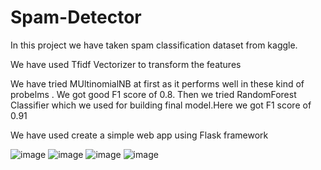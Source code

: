 # Spam-Detector

In this project we have taken spam classification dataset from kaggle. 

We have used Tfidf Vectorizer to transform the features 

We have tried MUltinomialNB at first as it performs well in these kind of probelms . We got good F1 score of 0.8.   Then we tried RandomForest Classifier which we used for building final model.Here we got F1 score of 0.91

We have used create a simple web app using Flask framework

![image](https://user-images.githubusercontent.com/91746088/147720994-8ec50a94-9faf-4bb6-a9f3-0db6daa89ef5.png)
![image](https://user-images.githubusercontent.com/91746088/147720996-c9b48473-658f-476c-9a16-b65986d07b2e.png)
![image](https://user-images.githubusercontent.com/91746088/147721004-7e60c8a4-d23d-479f-8ebc-c46eaf8b3b7e.png)
![image](https://user-images.githubusercontent.com/91746088/147721011-6b2b77d5-4e38-4497-94a2-3e8ac3c0bfa9.png)
